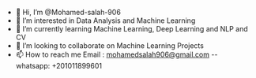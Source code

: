 - 👋 Hi, I’m @Mohamed-salah-906
- 👀 I’m interested in Data Analysis and Machine Learning
- 🌱 I’m currently learning Machine Learning, Deep Learning and NLP and CV
- 💞️ I’m looking to collaborate on Machine Learning Projects
- 📫 How to reach me Email : mohamedsalah906@gmail.com -- whatsapp: +201011899601
